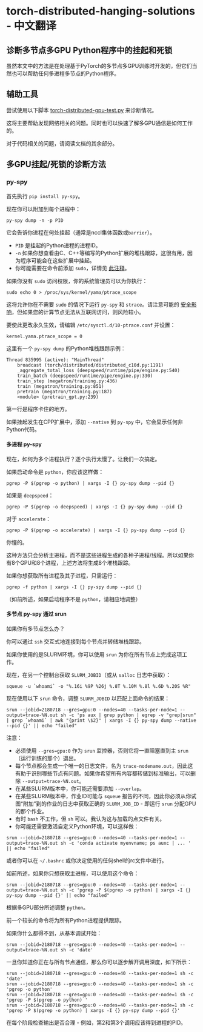 # torch-distributed-hanging-solutions - 中文翻译

## 诊断多节点多GPU Python程序中的挂起和死锁

虽然本文中的方法是在处理基于PyTorch的多节点多GPU训练时开发的，但它们当然也可以帮助任何多进程多节点的Python程序。

## 辅助工具

尝试使用以下脚本 [torch-distributed-gpu-test.py](torch-distributed-gpu-test.py) 来诊断情况。

这将主要帮助发现网络相关的问题。同时也可以快速了解多GPU通信是如何工作的。

对于代码相关的问题，请阅读文档的其余部分。

## 多GPU挂起/死锁的诊断方法

### py-spy

首先执行 `pip install py-spy`。

现在你可以附加到每个进程中：

``` 
py-spy dump -n -p PID
```
它会告诉你进程在何处挂起（通常是nccl集体函数或`barrier`）。

- `PID` 是挂起的Python进程的进程ID。
- `-n` 如果你想查看由C、C++等编写的Python扩展的堆栈跟踪，这很有用，因为程序可能会在这些扩展中挂起。
- 你可能需要在命令前添加 `sudo`，详情见 [此注释](https://github.com/benfred/py-spy/blob/master/README.md#when-do-you-need-to-run-as-sudo)。

如果你没有 `sudo` 访问权限，你的系统管理员可以为你执行：
``` 
sudo echo 0 > /proc/sys/kernel/yama/ptrace_scope
```
这将允许你在不需要 `sudo` 的情况下运行 `py-spy` 和 `strace`。请注意可能的 [安全影响](https://wiki.ubuntu.com/SecurityTeam/Roadmap/KernelHardening#ptrace_Protection)，但如果您的计算节点无法从互联网访问，则风险较小。

要使此更改永久生效，请编辑 `/etc/sysctl.d/10-ptrace.conf` 并设置：
``` 
kernel.yama.ptrace_scope = 0
```

这里有一个 `py-spy dump` 的Python堆栈跟踪示例：
``` 
Thread 835995 (active): "MainThread"
    broadcast (torch/distributed/distributed_c10d.py:1191)
    _aggregate_total_loss (deepspeed/runtime/pipe/engine.py:540)
    train_batch (deepspeed/runtime/pipe/engine.py:330)
    train_step (megatron/training.py:436)
    train (megatron/training.py:851)
    pretrain (megatron/training.py:187)
    <module> (pretrain_gpt.py:239)
```
第一行是程序卡住的地方。

如果挂起发生在CPP扩展中，添加 `--native` 到 `py-spy` 中，它会显示任何非Python代码。

#### 多进程 py-spy

现在，如何为多个进程执行？逐个执行太慢了。让我们一次搞定。

如果启动命令是 `python`，你应该这样做：

``` 
pgrep -P $(pgrep -o python) | xargs -I {} py-spy dump --pid {}
```

如果是 `deepspeed`：

``` 
pgrep -P $(pgrep -o deepspeed) | xargs -I {} py-spy dump --pid {}
```

对于 `accelerate`：

``` 
pgrep -P $(pgrep -o accelerate) | xargs -I {} py-spy dump --pid {}
```

你懂的。

这种方法只会分析主进程，而不是这些进程生成的各种子进程/线程。所以如果你有8个GPU和8个进程，上述方法将生成8个堆栈跟踪。

如果你想获取所有进程及其子进程，只需运行：

``` 
pgrep -f python | xargs -I {} py-spy dump --pid {}
```
（如前所述，如果启动程序不是 `python`，请相应地调整）


#### 多节点 py-spy 通过 srun

如果你有多节点怎么办？

你可以通过 `ssh` 交互式地连接到每个节点并转储堆栈跟踪。

如果你使用的是SLURM环境，你可以使用 `srun` 为你在所有节点上完成这项工作。

现在，在另一个控制台获取 `SLURM_JOBID`（或从 `salloc` 日志中获取）：
``` 
squeue -u `whoami` -o "%.16i %9P %26j %.8T %.10M %.8l %.6D %.20S %R"
```

现在使用以下 `srun` 命令，调整 `SLURM_JOBID` 以匹配上面命令的结果：
``` 
srun --jobid=2180718 --gres=gpu:0 --nodes=40 --tasks-per-node=1 --output=trace-%N.out sh -c 'ps aux | grep python | egrep -v "grep|srun" | grep `whoami` | awk "{print \$2}" | xargs -I {} py-spy dump --native --pid {}' || echo "failed"
```

注意：
- 必须使用 `--gres=gpu:0` 作为 `srun` 监控器，否则它将一直阻塞直到主 `srun`（运行训练的那个）退出。
- 每个节点都会生成一个唯一的日志文件，名为 `trace-nodename.out`，因此这有助于识别哪些节点有问题。如果你希望所有内容都转储到标准输出，可以删除 `--output=trace-%N.out`。
- 在某些SLURM版本中，你可能还需要添加 `--overlap`。
- 在某些SLURM版本中，作业ID可能与 `squeue` 报告的不同，因此你必须从你试图“附加”到的作业的日志中获取正确的 `SLURM_JOB_ID` - 即运行 `srun` 分配GPU的那个作业。
- 有时 `bash` 不工作，但 `sh` 可以。我认为这与加载的点文件有关。
- 你可能还需要激活自定义Python环境，可以这样做：
``` 
srun --jobid=2180718 --gres=gpu:0 --nodes=40 --tasks-per-node=1 --output=trace-%N.out sh -c 'conda activate myenvname; ps auxc | ... ' || echo "failed"
```
或者你可以在 `~/.bashrc` 或你决定使用的任何shell的rc文件中进行。

如前所述，如果你只想获取主进程，可以使用这个命令：
``` 
srun --jobid=2180718 --gres=gpu:0 --nodes=40 --tasks-per-node=1 --output=trace-%N.out sh -c 'pgrep -P $(pgrep -o python) | xargs -I {} py-spy dump --pid {}' || echo "failed"
```
根据多GPU部分所述调整 `python`。

前一个较长的命令将为所有Python进程提供跟踪。

如果你什么都得不到，从基本调试开始：

``` 
srun --jobid=2180718 --gres=gpu:0 --nodes=40 --tasks-per-node=1 --output=trace-%N.out sh -c 'date'
```
一旦你知道你正在与所有节点通信，那么你可以逐步解开调用深度，如下所示：

``` 
srun --jobid=2180718 --gres=gpu:0 --nodes=40 --tasks-per-node=1 sh -c 'date'
srun --jobid=2180718 --gres=gpu:0 --nodes=40 --tasks-per-node=1 sh -c 'pgrep -o python'
srun --jobid=2180718 --gres=gpu:0 --nodes=40 --tasks-per-node=1 sh -c 'pgrep -P $(pgrep -o python) '
srun --jobid=2180718 --gres=gpu:0 --nodes=40 --tasks-per-node=1 sh -c 'pgrep -P $(pgrep -o python) | xargs -I {} py-spy dump --pid {}'
```
在每个阶段检查输出是否合理 - 例如，第2和第3个调用应该得到进程的PID。
